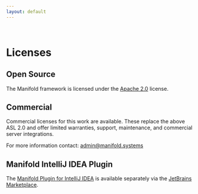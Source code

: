 ```yaml
---
layout: default
---
```


<br>

# Licenses

## Open Source
The Manifold framework is licensed under the [Apache 2.0](http://www.apache.org/licenses/LICENSE-2.0) license.  

## Commercial
Commercial licenses for this work are available. These replace the above ASL 2.0 and offer limited warranties, support,
maintenance, and commercial server integrations.

For more information contact: [admin@manifold.systems](mailto:admin@manifold.systems)

## Manifold IntelliJ IDEA Plugin

The [Manifold Plugin for IntelliJ IDEA](https://plugins.jetbrains.com/plugin/10057-manifold) is available separately via
the [JetBrains Marketplace](https://plugins.jetbrains.com/).